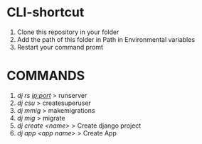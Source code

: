 # CLI-shortcut
1. Clone this repository in your folder
1. Add the path of this folder in Path in Environmental variables
1. Restart your command promt 

# COMMANDS

1. *dj rs <ip:port>* > runserver
1. *dj csu* > createsuperuser
1. *dj mmig* > makemigrations
1. *dj mig* > migrate
1. *dj create <*name*>* > Create django project
1. *dj app <*app name*>* > Create App
